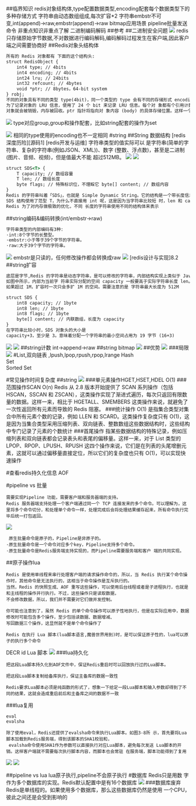 ##临界知识
redis对象结构体,type配置数据类型,encoding配套每个数据类型下的多种存储方式
字符串由动态数组组成,每次扩容*2
字符串embstr不可变,int(append)->raw,embstr(append)->raw
bitmap应用场景
pipeline批量发送命令
非重点知识非重点了解
二进制编码解码
##参考
[](https://time.geekbang.org/column/article/299806)
##二进制安全问题
![](.z_04_分布式_redis_01_核心功能_源码分析_二进制安全_string_数据结构转换_list_set_sortedset_hash_pipeline_原子操作lua_事务_数据库_images/12a5421e.png)
redis只存储原始字节数据,不对数据进行编码解码,编码解码过程发生在客户端,因此客户端之间需要协商好
##Redis对象头结构体
```asp
所有的 Redis 对象都有 下面的这个结构头:
struct RedisObject {
    int4 type; // 4bits
    int4 encoding; // 4bits
    int24 lru; // 24bits
    int32 refcount; // 4bytes
    void *ptr; // 8bytes，64-bit system
} robj;
不同的对象具有不同的类型 type(4bit)，同一个类型的 type 会有不同的存储形式 encoding(4bit)，
为了记录对象的 LRU 信息，使用了 24 个 bit 来记录 LRU 信息。每个对 象都有个引用计数，当引用计数为零时，
对象就会被销毁，内存被回收。ptr 指针将指向对 象内容 (body) 的具体存储位置。这样一个 RedisObject 对象头需要占据 16 字节的存储空 间。
```
![](.z_04_分布式_redis_01_核心功能_源码分析_string_数据结构转换_list_set_sortedset_hash_pipeline_原子操作lua_事务_数据库_images/ee6b3a1a.png)
type对应group,group和操作配套，比如string配套的操作为set

![](.z_04_分布式_redis_01_核心功能_源码分析_string_数据结构转换_list_set_sortedset_hash_pipeline_原子操作lua_事务_数据库_images/c522db7c.png)
相同的type使用的encoding也不一定相同
#string
##String 数据结构
[redis深度历险][源码1]
[redis开发与运维]
字符串类型的值实际可以 是字符串(简单的字符串、复杂的字符串(例如JSON、XML))、数字 (整数、浮点数)，甚至是二进制(图片、音频、视频)，但是值最大不能 超过512MB。
![](.z_04_分布式_redis_01_常见操作_string_list_set_sortedset_hash_pipeline_原子操作lua_事务_images/be185d51.png) 
![](.z_04_分布式_redis_01_常见操作_string_list_set_sortedset_hash_pipeline_原子操作lua_事务_数据库_images/99135f6b.png)
```asp
struct SDS<T> {
    T capacity; // 数组容量
    T len; // 数组长度
    byte flags; // 特殊标识位，不理睬它 byte[] content; // 数组内容
}
Redis 的字符串叫着「SDS」，也就是 Simple Dynamic String。它的结构是一个带长度信息的字节数组
SDS 结构使用了范型 T，为什么不直接用 int 呢，这是因为当字符串比较短 时，len 和 capacity 可以使用 byte 和 short 来表示，
Redis 为了对内存做极致的优化，不同 长度的字符串使用不同的结构体来表示
```
##string编码&编码转换(int/embstr->raw)
```asp
字符串类型的内部编码有3种:
·int:8个字节的长整型。 
·embstr:小于等于39个字节的字符串。 
·raw:大于39个字节的字符串。
```
![](.z_04_分布式_redis_01_核心功能_源码分析_string_数据结构转换_list_set_sortedset_hash_pipeline_原子操作lua_事务_数据库_images/6ffd8ece.png)
embstr是只读的，任何修改操作都会转换成raw
![](.z_04_分布式_redis_01_核心功能_源码分析_string_数据结构转换_list_set_sortedset_hash_pipeline_原子操作lua_事务_数据库_images/d36fcffd.png)
[redis设计与实现]8.2
##string扩容
```asp
底层是字节,Redis 的字符串是动态字符串，是可以修改的字符串，内部结构实现上类似于 Java 的 ArrayList，采用预分配冗余空间的方式来减少内存的频繁分配，
如图中所示，内部为当前字 符串实际分配的空间 capacity 一般要高于实际字符串长度 len。当字符串长度小于 1M 时， 扩容都是加倍现有的空间，
如果超过 1M，扩容时一次只会多扩 1M 的空间。需要注意的是 字符串最大长度为 512M
```
```asp
struct SDS {
    int8 capacity; // 1byte
    int8 len; // 1byte
    int8 flags; // 1byte
    byte[] content; // 内联数组，长度为 capacity
}
在字符串比较小时，SDS 对象头的大小是
capacity+3，至少是 3。意味着分配一个字符串的最小空间占用为 19 字节 (16+3)

```
![](.z_04_分布式_redis_01_核心功能_源码分析_string_数据结构转换_list_set_sortedset_hash_pipeline_原子操作lua_事务_数据库_images/d81414ae.png)
![](.z_04_分布式_redis_01_核心功能_源码分析_string_数据结构转换_list_set_sortedset_hash_pipeline_原子操作lua_事务_数据库_images/ae7ba9b9.png)
##string计数
int->append->raw
##string bitmap
![](.z_04_分布式_redis_01_核心功能_源码分析_二进制安全_string_数据结构转换_list_set_sortedset_hash_pipeline_原子操作lua_事务_数据库_images/cd8aa66d.png)
##优势
![](.z_04_分布式_redis_01_核心功能_源码分析_二进制安全_string_数据结构转换_list_set_sortedset_hash_pipeline_原子操作lua_事务_数据库_images/00098344.png)
###局限
![](.z_04_分布式_redis_01_核心功能_源码分析_二进制安全_string_数据结构转换_list_set_sortedset_hash_pipeline_原子操作lua_事务_数据库_images/676405fc.png)
#List,双向链表 ,lpush,lpop,rpush,rpop,lrange 
Hash  
Set  
Sorted Set

#常见操作时间复杂度
##string
![](.z_04_分布式_redis_01_核心功能_源码分析_string_数据结构转换_list_set_sortedset_hash_pipeline_原子操作lua_事务_数据库_images/b8d1b878.png)
###单元素操作HGET,HSET,HDEL
O(1)
###范围操作SCAN
O(n)
Redis 从 2.8 版本开始提供了 SCAN 系列操作（包括 HSCAN，SSCAN 和 ZSCAN），这类操作实现了渐进式遍历，每次只返回有限数量的数据。这样一来，相比于 HGETALL、SMEMBERS 这类操作来说，就避免了一次性返回所有元素而导致的 Redis 阻塞。
###统计操作
O(1)
是指集合类型对集合中所有元素个数的记录，例如 LLEN 和 SCARD。这类操作复杂度只有 O(1)，这是因为当集合类型采用压缩列表、双向链表、整数数组这些数据结构时，这些结构中专门记录了元素的个数统计
###首尾操作
指某些数据结构的特殊记录，例如压缩列表和双向链表都会记录表头和表尾的偏移量。这样一来，对于 List 类型的 LPOP、RPOP、LPUSH、RPUSH 这四个操作来说，它们是在列表的头尾增删元素，这就可以通过偏移量直接定位，所以它们的复杂度也只有 O(1)，可以实现快速操作

#查看redis持久化信息
AOF

#pipeline vs 批量
```$xslt
需要实现Pipeline 功能，需要客户端和服务器端的支持。
Redis 服务器端支持处理一个客户端通过同一个 TCP 连接发来的多个命令。可以理解为，这里将多个命令切分，和处理单个命令一样，处理完成后会将处理结果缓存起来，所有命令执行完毕后统一打包返回。
```
![](.z_04_分布式_redis_01_常见用法_string_list_set_sortedset_hash_pipeline_images/d846f5ce.png)
```$xslt
 原生批量命令是原子的，Pipeline是非原子的。 
·原生批量命令是一个命令对应多个key，Pipeline支持多个命令。
·原生批量命令是Redis服务端支持实现的，而Pipeline需要服务端和客户 端的共同实现。
```

##原子操作lua
```$xslt
Redis 是使用单线程来串行处理客户端的请求操作命令的，所以，当 Redis 执行某个命令操作时，其他命令是无法执行的，这相当于命令操作是互斥执行的。
当然，Redis 的快照生成、AOF 重写这些操作，可以使用后台线程或者是子进程执行，也就是和主线程的操作并行执行。不过，这些操作只是读取数据，
不会修改数据，所以，我们并不需要对它们做并发控制。

你可能也注意到了，虽然 Redis 的单个命令操作可以原子性地执行，但是在实际应用中，数据修改时可能包含多个操作，至少包括读数据、数据增减、
写回数据三个操作，这显然就不是单个命令操作了

Redis 在执行 Lua 脚本(lua脚本语言,魔兽世界用到)时，是可以保证原子性的，lua可以原子的执行多个命令
```
DECR id
Lua 脚本
![](.z_04_分布式_redis_01_常见操作_string_list_set_sortedset_hash_pipeline_原子操作lua_images/b0834a19.png)
###lua持久化
```$xslt
把这段Lua脚本持久化到AOF文件中，保证Redis重启时可以回放执行过的Lua脚本。

把这段Lua脚本复制给备库执行，保证主备库的数据一致性

Redis要求Lua脚本必须是纯函数的形式了，想象一下给定一段Lua脚本和输入参数却得到了不同的结果，这就会造成重启前后和主备库之间的数据不一致
```
[](http://mysql.taobao.org/monthly/2019/01/06/)
###lua复用
```
eval
evalsha
```
```$xslt
除了使用eval，Redis还提供了evalsha命令来执行Lua脚本。如图3-8所 示，首先要将Lua脚本加载到Redis服务端，得到该脚本的SHA1校验和，
 evalsha命令使用SHA1作为参数可以直接执行对应Lua脚本，避免每次发送 Lua脚本的开销。这样客户端就不需要每次执行脚本内容，而脚本也会常驻 在服务端，脚本功能得到了复用
```
![](.z_04_分布式_redis_01_常见操作_string_list_set_sortedset_hash_pipeline_原子操作lua_images/8b2356bf.png)
![](.z_04_分布式_redis_01_常见操作_string_list_set_sortedset_hash_pipeline_原子操作lua_images/649a14ef.png)


##pipeline vs lua
lua原子执行,pipeline不会原子执行
#数据库
Redis只是用数 字作为多个数据库的实现。Redis默认配置中是有16个数据库
![](.z_04_分布式_redis_01_常见操作_string_list_set_sortedset_hash_pipeline_原子操作lua_事务_数据库_images/a488bfa3.png)
###数据库废弃
Redis是单线程的。如果使用多个数据库，那么这些数据库仍然是使用 一个CPU，彼此之间还是会受到影响的
